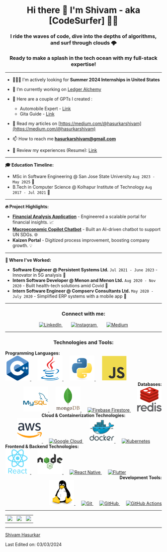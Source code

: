 <h1 align="center">Hi there 👋 I'm Shivam - aka [CodeSurfer] 🏄‍♂️ </h1>
<h3 align="center">I ride the waves of code, dive into the depths of algorithms, and surf through clouds 🌩️ </h3>
<h3 align="center">Ready to make a splash in the tech ocean with my full-stack expertise!</h3>

---

- 🧑🏻‍💻 I'm actively looking for **Summer 2024 Internships in United States**

- 🔭 I’m currently working on [Ledger Alchemy](https://github.com/Fullstack-Alchemists-SJSU/ledger-alchemy-ui)

- 🤖 Here are a couple of GPTs I created :
  - Automobile Expert - [Link](https://chat.openai.com/g/g-AE4zlY2AZ-automobile-expert)
  - Gita Guide - [Link](https://chat.openai.com/g/g-QCJwYt9Li-gita-guide)

- 📝 Read my articles on [https://medium.com/@hasurkarshivam](https://medium.com/@hasurkarshivam)

- 📫 How to reach me **hasurkarshivam@gmail.com**

- 📄 Review my experiences (Resume): [Link](https://drive.google.com/file/d/1p0oI03U_ILBk3hbd3AZb_-LBLcB8xfpk/view?usp=sharing)

---

**🎓 Education Timeline:**
- MSc in Software Engineering @ San Jose State University `Aug 2023 - May 2025` 🏢
- B.Tech in Computer Science @ Kolhapur Institute of Technology `Aug 2017 - Jul 2021` 🏫

---

**🔥 Project Highlights:**
- **[Financial Analysis Application](https://github.com/Fullstack-Alchemists-SJSU)** - Engineered a scalable portal for financial insights. 📈
- **[Macroeconomic Copilot Chatbot](https://github.com/Fullstack-Alchemists-SJSU/hackathon-backend)** - Built an AI-driven chatbot to support UN SDGs. 🌐
- **Kaizen Portal** - Digitized process improvement, boosting company growth. 💡

---

**💼 Where I've Worked:**
- **Software Engineer @ Persistent Systems Ltd.** `Jul 2021 - June 2023` - Innovator in 5G analysis 🚀
- **Intern Software Developer @ Menon and Menon Ltd.** `Aug 2020 - Nov 2020` - Built health-tech solutions amid Covid 🏥
- **Intern Software Engineer @ Compserv Consultants Ltd.** `May 2020 - July 2020` - Simplified ERP systems with a mobile app 📱

---

<h3 align="center">Connect with me:</h3>
<div align="center">
  <a href="https://linkedin.com/in/shivamhasurkar" target="_blank">
    <img src="https://img.shields.io/badge/LinkedIn-0077B5?style=for-the-badge&logo=linkedin&logoColor=white" alt="LinkedIn" height="30"/>
  </a>
  &nbsp;&nbsp;&nbsp;&nbsp;&nbsp;&nbsp;
  <a href="https://www.instagram.com/shivam_hasurkar" target="_blank">
    <img src="https://img.shields.io/badge/Instagram-E4805F?style=for-the-badge&logo=instagram&logoColor=white" alt="Instagram" height="30"/>
  </a>
  &nbsp;&nbsp;&nbsp;&nbsp;&nbsp;&nbsp;
  <a href="https://medium.com/@hasurkarshivam" target="_blank">
    <img src="https://img.shields.io/badge/Medium-00ab6c?style=for-the-badge&logo=medium&logoColor=white" alt="Medium" height="30"/>
  </a>
</div>


---


<h3 align="center">Technologies and Tools:</h3>

<!-- First Row: Programming Languages and Database -->
<div align="left">
  <strong>Programming Languages:</strong><br>
  <!-- Programming Languages -->
          <a href="https://www.w3schools.com/cpp/" target="_blank" rel="noreferrer">
            <img src="https://raw.githubusercontent.com/devicons/devicon/master/icons/cplusplus/cplusplus-original.svg" alt="C++" width="80" height="80"/>
          </a>&nbsp;&nbsp;&nbsp;&nbsp;
          <a href="https://www.java.com" target="_blank" rel="noreferrer">
            <img src="https://raw.githubusercontent.com/devicons/devicon/master/icons/java/java-original.svg" alt="Java" width="80" height="80"/>
          </a>&nbsp;&nbsp;&nbsp;&nbsp;
          <a href="https://www.python.org" target="_blank" rel="noreferrer">
            <img src="https://raw.githubusercontent.com/devicons/devicon/master/icons/python/python-original.svg" alt="Python" width="80" height="80"/>
          </a>&nbsp;&nbsp;&nbsp;&nbsp;
          <a href="https://developer.mozilla.org/en-US/docs/Web/JavaScript" target="_blank" rel="noreferrer">
            <img src="https://raw.githubusercontent.com/devicons/devicon/master/icons/javascript/javascript-original.svg" alt="JavaScript" width="80" height="80"/>
          </a>
    </div>
<div align="right">
    <strong>Databases:</strong><br>
          <!-- Database -->
          <a href="https://www.mysql.com/" target="_blank" rel="noreferrer">
            <img src="https://raw.githubusercontent.com/devicons/devicon/master/icons/mysql/mysql-original-wordmark.svg" alt="MySQL" width="80" height="80"/>
          </a>&nbsp;&nbsp;&nbsp;&nbsp;
          <a href="https://www.mongodb.com/" target="_blank" rel="noreferrer">
            <img src="https://raw.githubusercontent.com/devicons/devicon/master/icons/mongodb/mongodb-original-wordmark.svg" alt="MongoDB" width="80" height="80"/>
          </a>&nbsp;&nbsp;&nbsp;&nbsp;
          <a href="https://firebase.google.com/" target="_blank" rel="noreferrer">
            <img src="https://www.vectorlogo.zone/logos/firebase/firebase-icon.svg" alt="Firebase Firestore" width="80" height="80"/>
          </a>&nbsp;&nbsp;&nbsp;&nbsp;
          <a href="https://redis.io" target="_blank" rel="noreferrer">
            <img src="https://raw.githubusercontent.com/devicons/devicon/master/icons/redis/redis-original-wordmark.svg" alt="Redis" width="80" height="80"/>
          </a>
</div>

<!-- Second Row: Cloud Technologies (Centered) -->
<div align="center">
  <strong>Cloud & Containerization Technologies:</strong><br>
  <a href="https://aws.amazon.com" target="_blank" rel="noreferrer">
    <img src="https://raw.githubusercontent.com/devicons/devicon/master/icons/amazonwebservices/amazonwebservices-original-wordmark.svg" alt="AWS" width="80" height="80"/>
  </a>&nbsp;&nbsp;&nbsp;&nbsp;
  <a href="https://cloud.google.com" target="_blank" rel="noreferrer">
    <img src="https://www.vectorlogo.zone/logos/google_cloud/google_cloud-icon.svg" alt="Google Cloud" width="80" height="80"/>
  </a>&nbsp;&nbsp;&nbsp;&nbsp;
  <a href="https://www.docker.com/" target="_blank" rel="noreferrer">
    <img src="https://raw.githubusercontent.com/devicons/devicon/master/icons/docker/docker-original-wordmark.svg" alt="Docker" width="80" height="80"/>
  </a>&nbsp;&nbsp;&nbsp;&nbsp;
  <a href="https://kubernetes.io" target="_blank" rel="noreferrer">
    <img src="https://www.vectorlogo.zone/logos/kubernetes/kubernetes-icon.svg" alt="Kubernetes" width="80" height="80"/>
  </a>
</div>

<!-- Third Row: Web Technologies and Tools -->
<div align="left">
  <strong>Frontend & Backend Technologies:</strong><br>
  <!-- Web Technologies -->
  <a href="https://reactjs.org/" target="_blank" rel="noreferrer">
    <img src="https://raw.githubusercontent.com/devicons/devicon/master/icons/react/react-original-wordmark.svg" alt="ReactJS" width="80" height="80"/>
  </a>&nbsp;&nbsp;&nbsp;&nbsp;
  <a href="https://nodejs.org" target="_blank" rel="noreferrer">
    <img src="https://raw.githubusercontent.com/devicons/devicon/master/icons/nodejs/nodejs-original-wordmark.svg" alt="NodeJS" width="80" height="80"/>
  </a>&nbsp;&nbsp;&nbsp;&nbsp;
  <a href="https://reactnative.dev/" target="_blank" rel="noreferrer">
    <img src="https://reactnative.dev/img/header_logo.svg" alt="React Native" width="80" height="80"/>
  </a>&nbsp;&nbsp;&nbsp;&nbsp;
  <a href="https://flutter.dev" target="_blank" rel="noreferrer">
    <img src="https://www.vectorlogo.zone/logos/flutterio/flutterio-icon.svg" alt="Flutter" width="80" height="80"/>
  </a>
</div>
<div align="right">
    <strong>Development Tools:</strong><br>
  <!-- Tools -->
  <a href="https://www.linux.org/" target="_blank" rel="noreferrer">
    <img src="https://raw.githubusercontent.com/devicons/devicon/master/icons/linux/linux-original.svg" alt="Linux" width="80" height="80"/>
  </a>&nbsp;&nbsp;&nbsp;&nbsp;
  <a href="https://git-scm.com/" target="_blank" rel="noreferrer">
    <img src="https://www.vectorlogo.zone/logos/git-scm/git-scm-icon.svg" alt="Git" width="80" height="80"/>
  </a>&nbsp;&nbsp;&nbsp;&nbsp;
  <a href="https://github.com/" target="_blank" rel="noreferrer">
    <img src="https://www.vectorlogo.zone/logos/github/github-icon.svg" alt="GitHub" width="80" height="80"/>
  </a>&nbsp;&nbsp;&nbsp;&nbsp;
  <!-- CI/CD -->
  <a href="https://www.jenkins.io/" target="_blank" rel="noreferrer">
    <img src="https://avatars.githubusercontent.com/u/44036562?s=200&v=4" alt="GitHub Actions" width="80" height="80"/>
  </a>
</div>

---

<table align="center" style="border-collapse: collapse; border: none;">
  <tr>
    <td style="border: none;">
      <a href="https://github.com/ShivamHasurkar">
        <img src="https://github-readme-stats.vercel.app/api?username=ShivamHasurkar&theme=tokyonight&show_icons=true&hide_border=true&count_private=true" />
      </a>
    </td>
    <td style="border: none;">
      <a href="https://github.com/ShivamHasurkar">
        <img src="https://github-readme-streak-stats.herokuapp.com/?user=ShivamHasurkar&theme=tokyonight&hide_border=true" />
      </a>
    </td>
    <td style="border: none;">
      <a href="https://github.com/ShivamHasurkar">
        <img src="https://github-readme-stats.vercel.app/api/top-langs/?username=ShivamHasurkar&theme=tokyonight&show_icons=true&hide_border=true&layout=compact" />
      </a>
    </td>
  </tr>
</table>

------

[Shivam Hasurkar](https://github.com/ShivamHasurkar)

Last Edited on: 03/03/2024
